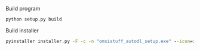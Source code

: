 Build program
```bat
python setup.py build
```

Build installer
```bat
pyinstaller installer.py -F -c -n "omsistuff_autodl_setup.exe" --icon=icon.ico --add-data "icon.ico;." --noconsole
```